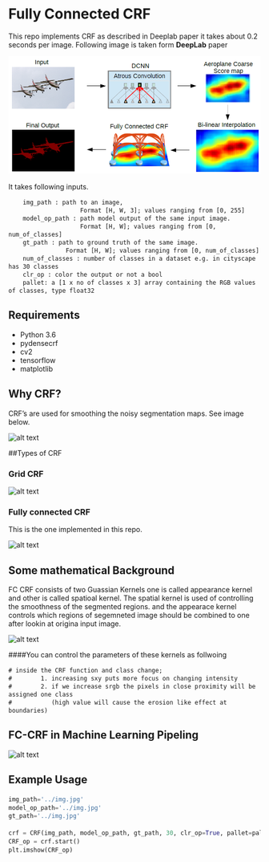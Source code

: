 # Fully Connected CRF

This repo implements CRF as described in Deeplab paper it takes about 0.2 seconds per image. Following image is taken form **DeepLab** paper

![alt text](https://github.com/Mr-TalhaIlyas/Conditional-Random-Fields-CRF/blob/master/screens/img1.png)

It takes following inputs.

```
    img_path : path to an image, 
                    Format [H, W, 3]; values ranging from [0, 255]
    model_op_path : path model output of the same input image.
                    Format [H, W]; values ranging from [0, num_of_classes]
    gt_path : path to ground truth of the same image. 
                Format [H, W]; values ranging from [0, num_of_classes]
    num_of_classes : number of classes in a dataset e.g. in cityscape has 30 classes
    clr_op : color the output or not a bool
    pallet: a [1 x no of classes x 3] array containing the RGB values of classes, type float32
```
## Requirements

* Python 3.6
* pydensecrf
* cv2
* tensorflow
* matplotlib

## Why CRF?

CRF’s are used for smoothing the noisy segmentation maps. See image below.

![alt text](img2.png)

##Types of CRF

### Grid CRF

![alt text](img4.png)

### Fully connected CRF
This is the one implemented in this repo.

![alt text](img5.png)

## Some mathematical Background

FC CRF consists of two Guassian Kernels one is called appearance kernel and other is called spatioal kernel. The spatial kernel is used of controlling the smoothness of the segmented regions.
and the appearace kernel controls which regions of segemneted image should be combined to one after lookin at origina input image.

![alt text](img3.png)

####You can control the parameters of these kernels as follwoing
```
# inside the CRF function and class change;
#        1. increasing sxy puts more focus on changing intensity
#        2. if we increase srgb the pixels in close proximity will be assigned one class 
#           (high value will cause the erosion like effect at boundaries)
```
## FC-CRF in Machine Learning Pipeling

![alt text](img6.png)

## Example Usage

```python
img_path='../img.jpg'
model_op_path='../img.jpg'
gt_path='../img.jpg'

crf = CRF(img_path, model_op_path, gt_path, 30, clr_op=True, pallet=pallet)
CRF_op = crf.start()
plt.imshow(CRF_op)

```
